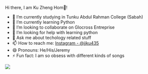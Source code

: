  Hi there, I am Ku Zheng Hom👋!

- 🔭 I’m currently studying in Tunku Abdul Rahman College (Sabah)
- 🌱 I’m currently learning Python
- 👯 I’m looking to collaborate on Glocross Entreprise
- 🤔 I’m looking for help with learning python
- 💬 Ask me about techology related stuff
- 📫 How to reach me: [Instagram - @jjku435](https://www.instagram.com/jjku435/)
- 😄 Pronouns: He/His/Jeremy
- ⚡ Fun fact: I am so obsess with different kinds of songs

<img src= "https://github-readme-stats.vercel.app/api?username=JeremyKu0327&&show_icons=true&title_color=ffffff&icon_color=bb2acf&text_color=daf7dc&bg_color=151515" >
